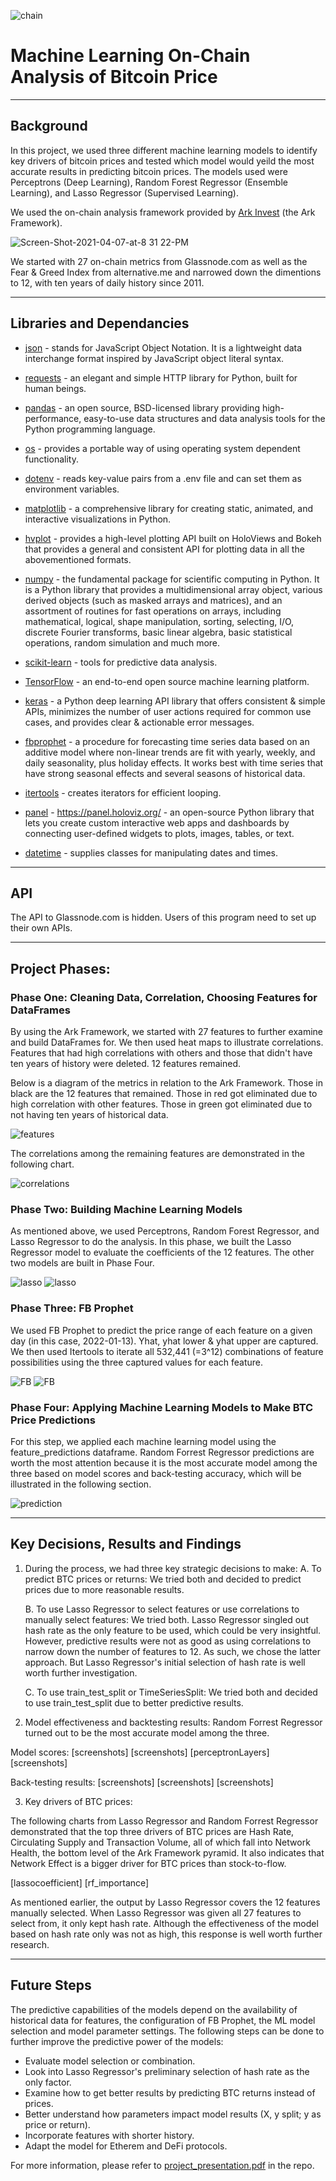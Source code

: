 ![chain]()

# Machine Learning On-Chain Analysis of Bitcoin Price

---

## Background

In this project, we used three different machine learning models to identify key drivers of bitcoin prices and tested which model would yeild the most accurate results in predicting bitcoin prices. The models used were Perceptrons (Deep Learning), Random Forest Regressor (Ensemble Learning), and Lasso Regressor (Supervised Learning). 

We used the on-chain analysis framework provided by [Ark Invest](https://ark-invest.com/articles/analyst-research/bitcoin-buyer-and-seller/) (the Ark Framework). 

![Screen-Shot-2021-04-07-at-8 31 22-PM](https://user-images.githubusercontent.com/81061058/126056173-80aee8c4-4cdf-43c9-b756-e60ddbe00a2d.jpg)

We started with 27 on-chain metrics from Glassnode.com as well as the Fear & Greed Index from alternative.me and narrowed down the dimentions to 12, with ten years of daily history since 2011.

---

## Libraries and Dependancies

* [json](https://docs.python.org/3/library/json.html?highlight=json#module-json) - stands for JavaScript Object Notation. It is a lightweight data interchange format inspired by JavaScript object literal syntax.

* [requests](https://docs.python-requests.org/en/master/) - an elegant and simple HTTP library for Python, built for human beings.

* [pandas](https://pandas.pydata.org/docs/) - an open source, BSD-licensed library providing high-performance, easy-to-use data structures and data analysis tools for the Python programming language.

* [os](https://docs.python.org/3/library/os.html) - provides a portable way of using operating system dependent functionality.

* [dotenv](https://pypi.org/project/python-dotenv/) - reads key-value pairs from a .env file and can set them as environment variables.

* [matplotlib](https://matplotlib.org/) - a comprehensive library for creating static, animated, and interactive visualizations in Python.

* [hvplot](https://hvplot.holoviz.org/user_guide/Introduction.html) - provides a high-level plotting API built on HoloViews and Bokeh that provides a general and consistent API for plotting data in all the abovementioned formats.

* [numpy](https://numpy.org/doc/stable/) - the fundamental package for scientific computing in Python. It is a Python library that provides a multidimensional array object, various derived objects (such as masked arrays and matrices), and an assortment of routines for fast operations on arrays, including mathematical, logical, shape manipulation, sorting, selecting, I/O, discrete Fourier transforms, basic linear algebra, basic statistical operations, random simulation and much more.

* [scikit-learn](https://scikit-learn.org/stable/) - tools for predictive data analysis.

* [TensorFlow](https://www.tensorflow.org/api_docs) - an end-to-end open source machine learning platform.

* [keras](https://keras.io/guides/) - a Python deep learning API library that offers consistent & simple APIs, minimizes the number of user actions required for common use cases, and provides clear & actionable error messages. 

* [fbprophet](https://facebook.github.io/prophet/) - a procedure for forecasting time series data based on an additive model where non-linear trends are fit with yearly, weekly, and daily seasonality, plus holiday effects. It works best with time series that have strong seasonal effects and several seasons of historical data.

* [itertools](https://docs.python.org/3/library/itertools.html) - creates iterators for efficient looping.

* [panel](https://panel.holoviz.org/) - https://panel.holoviz.org/ - an open-source Python library that lets you create custom interactive web apps and dashboards by connecting user-defined widgets to plots, images, tables, or text.

* [datetime](https://docs.python.org/3/library/datetime.html) - supplies classes for manipulating dates and times.

---

## API

The API to Glassnode.com is hidden.  Users of this program need to set up their own APIs.

---

## Project Phases:
  
  ### Phase One: Cleaning Data, Correlation, Choosing Features for DataFrames
  
  By using the Ark Framework, we started with 27 features to further examine and build DataFrames for. We then used heat maps to illustrate correlations. Features that had high correlations with others and those that didn't have ten years of history were deleted. 12 features remained.  

  Below is a diagram of the metrics in relation to the Ark Framework.  Those in black are the 12 features that remained.  Those in red got eliminated due to high correlation with other features.  Those in green got eliminated due to not having ten years of historical data.

  ![features]()

  The correlations among the remaining features are demonstrated in the following chart.

  ![correlations]()
  
  ### Phase Two: Building Machine Learning Models
  
  As mentioned above, we used Perceptrons, Random Forest Regressor, and Lasso Regressor to do the analysis. In this phase, we built the Lasso Regressor model to evaluate the coefficients of the 12 features.  The other two models are built in Phase Four.

  ![lasso]()
  ![lasso]()

  ### Phase Three: FB Prophet 
  
  We used FB Prophet to predict the price range of each feature on a given day (in this case, 2022-01-13). Yhat, yhat lower & yhat upper are captured.  We then used Itertools to iterate all 532,441 (=3^12) combinations of feature possibilities using the three captured values for each feature.

  ![FB]()
  ![FB]()
    
  ### Phase Four: Applying Machine Learning Models to Make BTC Price Predictions
  
  For this step, we applied each machine learning model using the feature_predictions dataframe. Random Forrest Regressor predictions are worth the most attention because it is the most accurate model among the three based on model scores and back-testing accuracy, which will be illustrated in the following section.

  ![prediction]()

---

## Key Decisions, Results and Findings

1. During the process, we had three key strategic decisions to make:
    A. To predict BTC prices or returns: We tried both and decided to predict prices due to more reasonable results.  

    B. To use Lasso Regressor to select features or use correlations to manually select features:  We tried both.  Lasso Regressor singled out hash rate as the only feature to be used, which could be very insightful.  However, predictive results were not as good as using correlations to narrow down the number of features to 12.  As such, we chose the latter approach. But Lasso Regressor's initial selection of hash rate is well worth further investigation.
    
    C. To use train_test_split or TimeSeriesSplit:  We tried both and decided to use train_test_split due to better predictive results.

2. Model effectiveness and backtesting results: Random Forrest Regressor turned out to be the most accurate model among the three.

  Model scores:
  [screenshots]
  [screenshots]
  [perceptronLayers]
  [screenshots]

  Back-testing results:
  [screenshots]
  [screenshots]
  [screenshots]

3. Key drivers of BTC prices:

  The following charts from Lasso Regressor and Random Forrest Regressor demonstrated that the top three drivers of BTC prices are Hash Rate, Circulating Supply and Transaction Volume, all of which fall into Network Health, the bottom level of the Ark Framework pyramid.  It also indicates that Network Effect is a bigger driver for BTC prices than stock-to-flow.
  
  [lassocoefficient]
  [rf_importance]

  As mentioned earlier, the output by Lasso Regressor covers the 12 features manually selected.  When Lasso Regressor was given all 27 features to select from, it only kept hash rate.  Although the effectiveness of the model based on hash rate only was not as high, this response is well worth further research.
  
---

## Future Steps
   The predictive capabilities of the models depend on the availability of historical data for features, the configuration of FB Prophet, the ML model selection and model parameter settings. The following steps can be done to further improve the predictive power of the models:
   - Evaluate model selection or combination.
   - Look into Lasso Regressor's preliminary selection of hash rate as the only factor.
   - Examine how to get better results by predicting BTC returns instead of prices.
   - Better understand how parameters impact model results (X, y split; y as price or return).
   - Incorporate features with shorter history.
   - Adapt the model for Etherem and DeFi protocols.

For more information, please refer to [project_presentation.pdf]() in the repo.